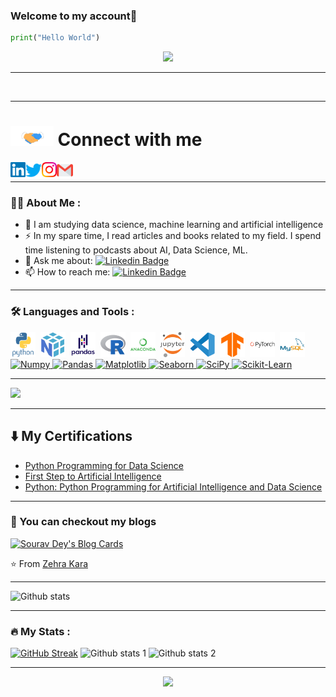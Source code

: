 ### Welcome to my account👋

```python
print("Hello World")
```

<!--
**zehrocknroll/zehrocknroll** is a ✨ _special_ ✨ repository because its `README.md` (this file) appears on your GitHub profile.

Here are some ideas to get you started:

- 🔭 I’m currently working on ...
- 🌱 I’m currently learning ...
- 👯 I’m looking to collaborate on ...
- 🤔 I’m looking for help with ...
- 💬 Ask me about ...
- 📫 How to reach me: ...
- 😄 Pronouns: ...
- ⚡ Fun fact: ...
-->

<div id="header" align="center">
  <img src="https://media.giphy.com/media/JWuBH9rCO2uZuHBFpm/giphy.gif" width="250"/>
</div>

----
<div id="header" align = "center">
<img src="https://komarev.com/ghpvc/?username=zehrocknroll&style=flat-square&color=blue" alt=""/>
</div>

----

# <img src="https://github.com/SatYu26/SatYu26/blob/master/Assets/Handshake.gif" height="32px"> Connect with me

  <a href="https://www.linkedin.com/in/zehra-kara-a4a4271a5/">
    <img align="left" alt="Satyam Goyal | Linkedin" width="24px" src="https://github.com/SatYu26/SatYu26/blob/master/Assets/Linkedin.svg" />
  </a> &nbsp;&nbsp;
  <a href="https://twitter.com/llephes">
    <img align="left" alt="Satyam Goyal | Twitter" width="26px" src="https://github.com/SatYu26/SatYu26/blob/master/Assets/Twitter.svg" />
  </a> &nbsp;&nbsp;
  <a href="https://www.instagram.com/zehrocknroll/">
    <img align="left" alt="Satyam Goyal | Instagram" width="24px" src="https://github.com/SatYu26/SatYu26/blob/master/Assets/Instagram.svg" />
  </a> &nbsp;&nbsp;
  <a href="mailto:zehrakara12f@gmail.com">
    <img align="left" alt="Satyam Goyal | Gmail" width="26px" src="https://github.com/SatYu26/SatYu26/blob/master/Assets/Gmail.svg" />
  </a>



<!--
<div id="badges" align="center">
  <a href="https://www.linkedin.com/in/zehra-kara-a4a4271a5/">
    <img src="https://img.shields.io/badge/LinkedIn-blue?style=for-the-badge&logo=linkedin&logoColor=white" alt="LinkedIn Badge"/>
  </a>

  <a href="https://twitter.com/llephes">
    <img src="https://img.shields.io/badge/Twitter-blue?style=for-the-badge&logo=twitter&logoColor=white" alt="Twitter Badge"/>
  </a>
</div>
-->


----

### :woman_technologist: About Me :

- 🌱 I am studying data science, machine learning and artificial intelligence
- :zap: In my spare time, I read articles and books related to my field. I spend time listening to podcasts about AI, Data Science, ML.
- 💬 Ask me about: [![Linkedin Badge](https://img.shields.io/badge/-LinkedIN-blue?style=flat&logo=Linkedin&logoColor=white)](https://www.linkedin.com/in/zehra-kara-a4a4271a5/)
- :mailbox: How to reach me: [![Linkedin Badge](https://img.shields.io/badge/-LinkedIN-blue?style=flat&logo=Linkedin&logoColor=white)](https://www.linkedin.com/in/zehra-kara-a4a4271a5/)

----

### :hammer_and_wrench: Languages and Tools :

<div>
  <div>
  <img src="https://github.com/devicons/devicon/blob/master/icons/python/python-original-wordmark.svg" title="Java" alt="Java" width="40" height="40"/>&nbsp;
  <img src="https://github.com/devicons/devicon/blob/master/icons/numpy/numpy-original.svg" title="Java" alt="Java" width="40" height="40"/>&nbsp;
  <img src="https://github.com/devicons/devicon/blob/master/icons/pandas/pandas-original-wordmark.svg" title="Java" alt="Java" width="40" height="40"/>&nbsp;
  <img src="https://github.com/devicons/devicon/blob/master/icons/r/r-original.svg" title="Java" alt="Java" width="40" height="40"/>&nbsp;
  <img src="https://github.com/devicons/devicon/blob/master/icons/anaconda/anaconda-original-wordmark.svg" title="Java" alt="Java" width="40" height="40"/>&nbsp;
  <img src="https://github.com/devicons/devicon/blob/master/icons/jupyter/jupyter-original-wordmark.svg" title="Java" alt="Java" width="40" height="40"/>&nbsp;
  <img src="https://github.com/devicons/devicon/blob/master/icons/vscode/vscode-original.svg" title="Java" alt="Java" width="40" height="40"/>&nbsp;
  <img src="https://github.com/devicons/devicon/blob/master/icons/tensorflow/tensorflow-original.svg" title="Java" alt="Java" width="40" height="40"/>&nbsp;
  <img src="https://github.com/devicons/devicon/blob/master/icons/pytorch/pytorch-original-wordmark.svg" title="Java" alt="Java" width="40" height="40"/>&nbsp;
  <img src="https://github.com/devicons/devicon/blob/master/icons/mysql/mysql-original-wordmark.svg" title="Java" alt="Java" width="40" height="40"/>&nbsp;
  <a href="#" target="_blank"> <img src="https://user-images.githubusercontent.com/67586773/105040771-43887300-5a88-11eb-9f01-bee100b9ef22.png" alt="Numpy" height="40"/> </a>
<a href="#" target="_blank"> <img src="https://upload.wikimedia.org/wikipedia/commons/thumb/e/ed/Pandas_logo.svg/2560px-Pandas_logo.svg.png" alt="Pandas" height="40"/> </a>
<a href="#" target="_blank"> <img src="https://matplotlib.org/stable/_static/logo2_compressed.svg" alt="Matplotlib" height="40"/> </a>
<a href="#" target="_blank"> <img src="https://seaborn.pydata.org/_static/logo-wide-lightbg.svg" alt="Seaborn" height="40"/> </a>
<a href="#" target="_blank"> <img src="https://www.fullstackpython.com/img/logos/scipy.png" alt="SciPy" height="40"/> </a>
<a href="#" target="_blank"> <img src="https://upload.wikimedia.org/wikipedia/commons/thumb/0/05/Scikit_learn_logo_small.svg/1200px-Scikit_learn_logo_small.svg.png" alt="Scikit-Learn" height="40"/> </a>
   
</div>
</div>

----

<a href="https://github.com/zehrocknroll">
  <img src="https://github-readme-stats.vercel.app/api/top-langs/?username=zehrocknroll&layout=compact" />
</a>

----

## :arrow_down: My Certifications 

- [Python Programming for Data Science](https://courses.miuul.com/courses/1814403/certificate?certificate_first_issued=true)
- [First Step to Artificial Intelligence](https://globalaihub.com/verify/?certificate=eyJ1c2VyLWlkIjoxMjk3MDcsImNvdXJzZS1pZCI6NTkyMDUsImNlcnQtaWQiOiI3MzA2NSJ9)
- [Python: Python Programming for Artificial Intelligence and Data Science](https://www.udemy.com/certificate/UC-5ab05d3a-6fe1-421a-9ed2-ff7d57cf12bd/) 

----

### :loudspeaker: You can checkout my blogs 

[![Sourav Dey's Blog Cards](https://github-cards-external-blogs.souravdey777.vercel.app/getMediumBlogs?username=artistsister&type=vertical)](https://medium.com/@artistsister)

<!--
[Add your blogs to your github profile using my Github Blog Cards](https://github.com/artistsister/Github-Cards-External-Blogs) 
-->


<!--
## :mailbox_with_mail: My Activities 

| BLOGS :open_book: | BOOTCAMP :book: |
| :--- | :--- |
| [Yeniler Grubu (Liman Ressamları)](https://medium.com/@artistsister/t%C3%BCrk-sanat-tarihinin-i%CC%87ncisi-yeniler-grubu-liman-ressamlar%C4%B1-8077e6df4a8e) | [Global AI Hub](https://globalaihub.com/) |
| [NAN](NAN) | [Miuul ML](https://courses.miuul.com/courses) |

| [Kubernetes and Docker setup using Ansible](https://medium.com/codechef-vit/docker-and-kubernetes-setup-using-ansible-3d7e8f77fbfa) | [Guide to Linux](https://www.youtube.com/watch?v=t1HOY7Rp6xU) |
-->

:star: From [Zehra Kara](https://github.com/zehrocknroll/)



----

![Github stats](https://activity-graph.herokuapp.com/graph?username=zehrocknroll&theme=minimal)

----

### :fire: My Stats :

[![GitHub Streak](http://github-readme-streak-stats.herokuapp.com?user=zehrocknroll&theme=dark&background=000000)](https://git.io/streak-stats)
![Github stats 1](https://github-readme-stats.vercel.app/api?username=zehrocknroll&show_icons=true&theme=blue) 
![Github stats 2](https://github-readme-stats.vercel.app/api?username=zehrocknroll&show_icons=true&theme=radical)

----

<div id="header" align="center">
  <img src="https://media.giphy.com/media/QVt3D1t3p6V4qL4QOR/giphy-downsized-large.gif" width="250"/>
</div>








